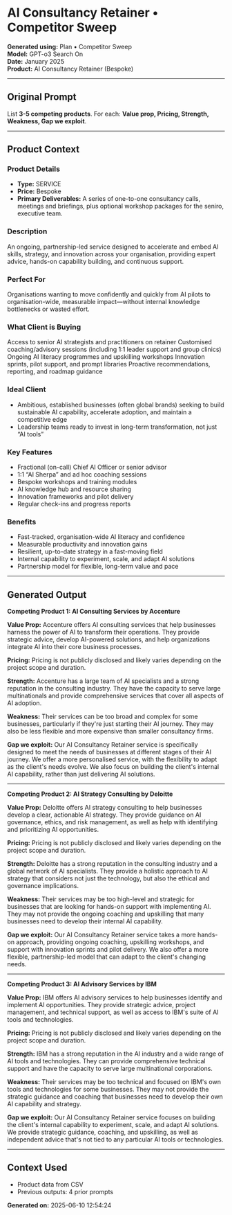 # AI Consultancy Retainer • Competitor Sweep

**Generated using:** Plan • Competitor Sweep  
**Model:** GPT-o3 Search On  
**Date:** January 2025  
**Product:** AI Consultancy Retainer (Bespoke)

---

## Original Prompt
List **3-5 competing products**. For each: **Value prop, Pricing, Strength, Weakness, Gap we exploit**.

---

## Product Context

### **Product Details**
- **Type:** SERVICE
- **Price:** Bespoke
- **Primary Deliverables:** A series of one-to-one consultancy calls, meetings and briefings, plus optional workshop packages for the seniro, executive team.

### **Description**
An ongoing, partnership-led service designed to accelerate and embed AI skills, strategy, and innovation across your organisation, providing expert advice, hands-on capability building, and continuous support.⁠

### **Perfect For**
Organisations wanting to move confidently and quickly from AI pilots to organisation-wide, measurable impact—without internal knowledge bottlenecks or wasted effort.

### **What Client is Buying**
Access to senior AI strategists and practitioners on retainer
Customised coaching/advisory sessions (including 1:1 leader support and group clinics)
Ongoing AI literacy programmes and upskilling workshops
Innovation sprints, pilot support, and prompt libraries
Proactive recommendations, reporting, and roadmap guidance

### **Ideal Client**
- Ambitious, established businesses (often global brands) 
seeking to build sustainable AI capability, accelerate adoption, and maintain a competitive edge
- Leadership teams ready to invest in long-term transformation, not just “AI tools”

### **Key Features**
- Fractional (on-call) Chief AI Officer or senior advisor
- 1:1 “AI Sherpa” and ad hoc coaching sessions
- Bespoke workshops and training modules
- AI knowledge hub and resource sharing
- Innovation frameworks and pilot delivery
- Regular check-ins and progress reports⁠

### **Benefits**
- Fast-tracked, organisation-wide AI literacy and confidence
- Measurable productivity and innovation gains
- Resilient, up-to-date strategy in a fast-moving field
- Internal capability to experiment, scale, and adapt AI solutions
- Partnership model for flexible, long-term value and pace

---

## Generated Output

**Competing Product 1: AI Consulting Services by Accenture**

**Value Prop:** Accenture offers AI consulting services that help businesses harness the power of AI to transform their operations. They provide strategic advice, develop AI-powered solutions, and help organizations integrate AI into their core business processes. 

**Pricing:** Pricing is not publicly disclosed and likely varies depending on the project scope and duration.

**Strength:** Accenture has a large team of AI specialists and a strong reputation in the consulting industry. They have the capacity to serve large multinationals and provide comprehensive services that cover all aspects of AI adoption.

**Weakness:** Their services can be too broad and complex for some businesses, particularly if they're just starting their AI journey. They may also be less flexible and more expensive than smaller consultancy firms.

**Gap we exploit:** Our AI Consultancy Retainer service is specifically designed to meet the needs of businesses at different stages of their AI journey. We offer a more personalised service, with the flexibility to adapt as the client's needs evolve. We also focus on building the client's internal AI capability, rather than just delivering AI solutions.

***

**Competing Product 2: AI Strategy Consulting by Deloitte**

**Value Prop:** Deloitte offers AI strategy consulting to help businesses develop a clear, actionable AI strategy. They provide guidance on AI governance, ethics, and risk management, as well as help with identifying and prioritizing AI opportunities.

**Pricing:** Pricing is not publicly disclosed and likely varies depending on the project scope and duration.

**Strength:** Deloitte has a strong reputation in the consulting industry and a global network of AI specialists. They provide a holistic approach to AI strategy that considers not just the technology, but also the ethical and governance implications.

**Weakness:** Their services may be too high-level and strategic for businesses that are looking for hands-on support with implementing AI. They may not provide the ongoing coaching and upskilling that many businesses need to develop their internal AI capability.

**Gap we exploit:** Our AI Consultancy Retainer service takes a more hands-on approach, providing ongoing coaching, upskilling workshops, and support with innovation sprints and pilot delivery. We also offer a more flexible, partnership-led model that can adapt to the client's changing needs.

***

**Competing Product 3: AI Advisory Services by IBM**

**Value Prop:** IBM offers AI advisory services to help businesses identify and implement AI opportunities. They provide strategic advice, project management, and technical support, as well as access to IBM's suite of AI tools and technologies.

**Pricing:** Pricing is not publicly disclosed and likely varies depending on the project scope and duration.

**Strength:** IBM has a strong reputation in the AI industry and a wide range of AI tools and technologies. They can provide comprehensive technical support and have the capacity to serve large multinational corporations.

**Weakness:** Their services may be too technical and focused on IBM's own tools and technologies for some businesses. They may not provide the strategic guidance and coaching that businesses need to develop their own AI capability and strategy.

**Gap we exploit:** Our AI Consultancy Retainer service focuses on building the client's internal capability to experiment, scale, and adapt AI solutions. We provide strategic guidance, coaching, and upskilling, as well as independent advice that's not tied to any particular AI tools or technologies.

---

## Context Used
- Product data from CSV
- Previous outputs: 4 prior prompts

**Generated on:** 2025-06-10 12:54:24
